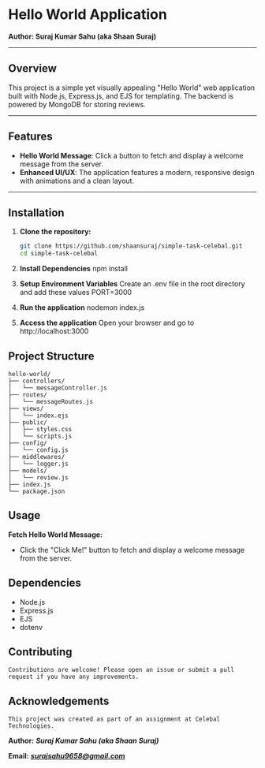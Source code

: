 # Hello World Application

**Author: Suraj Kumar Sahu (aka Shaan Suraj)**

---

## Overview

This project is a simple yet visually appealing "Hello World" web application built with Node.js, Express.js, and EJS for templating. The backend is powered by MongoDB for storing reviews.

---

## Features

- **Hello World Message**: Click a button to fetch and display a welcome message from the server.
- **Enhanced UI/UX**: The application features a modern, responsive design with animations and a clean layout.

---

## Installation

1. **Clone the repository:**
   ```bash
   git clone https://github.com/shaansuraj/simple-task-celebal.git
   cd simple-task-celebal

2. **Install Dependencies**
    npm install

3. **Setup Environment Variables**
    Create an .env file in the root directory and add these values
    PORT=3000

4. **Run the application**
    nodemon index.js


5. **Access the application**
    Open your browser and go to http://localhost:3000


## Project Structure
```
hello-world/
├── controllers/
│   └── messageController.js
├── routes/
│   └── messageRoutes.js
├── views/
│   └── index.ejs
├── public/
│   ├── styles.css
│   └── scripts.js
├── config/
│   └── config.js
├── middlewares/
│   └── logger.js
├── models/
│   └── review.js
├── index.js
└── package.json
```



## Usage
**Fetch Hello World Message:**

- Click the "Click Me!" button to fetch and display a welcome message from the server.

## Dependencies
- Node.js
- Express.js
- EJS
- dotenv

## Contributing
    Contributions are welcome! Please open an issue or submit a pull request if you have any improvements.

## Acknowledgements
    This project was created as part of an assignment at Celebal Technologies.

**Author:** ***Suraj Kumar Sahu (aka Shaan Suraj)***

**Email:** ***surajsahu9658@gmail.com***